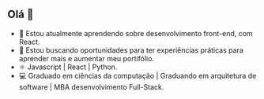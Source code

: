 ## Olá 👋



- 🌱 Estou atualmente aprendendo sobre desenvolvimento front-end, com React.
- 👯 Estou buscando oportunidades para ter experiências práticas para aprender mais e aumentar meu portifólio.
- ⚛  Javascript | React | Python.
- 💻 Graduado em ciências da computação | Graduando em arquitetura de software | MBA desenvolvimento Full-Stack.

